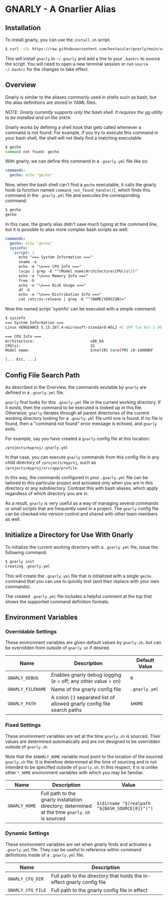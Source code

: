 # GNARLY - A Gnarlier Alias

## Installation

To install gnarly, you can use the `install.sh` script.

```bash
$ curl -sSL https://raw.githubusercontent.com/kevtacular/gnarly/main/scripts/install.sh | bash
```

This will install `gnarly` to `~/.gnarly` and add a line to your `.bashrc` to source the script. You will need to open a new terminal session or run `source ~/.bashrc` for the changes to take effect.

## Overview

Gnarly is similar to the aliases commonly used in shells such as bash, but the
alias definitions are stored in YAML files.

_NOTE: Gnarly currently supports only the bash shell. It requires the
[yq](https://github.com/mikefarah/yq/#install) utility to be installed and on
the `$PATH`._

Gnarly works by defining a shell _hook_ that gets called whenever a command is
not found. For example, if you try to execute this command in your bash shell,
the shell will not likely find a matching executable:

```bash
$ gecho
command not found: gecho
```

With gnarly, we can define this command in a `.gnarly.yml` file like so:

```yaml
commands:
  gecho: echo "gecko"
```

Now, when the bash shell can't find a `gecho` executable, it calls the gnarly
hook (a function named `command_not_found_handle()`), which finds this command
in the `.gnarly.yml` file and executes the corresponding command:

```bash
$ gecho
gecko
```

In this case, the gnarly alias didn't save much typing at the command line, but
it is possible to alias more complex bash scripts as well:

```yaml
commands:
  gecho: echo "gecko"
  sysinfo:
    script: |
      echo "=== System Information ==="
      uname -a
      echo -e "\n=== CPU Info ==="
      lscpu | grep -E "^(Model name|Architecture|CPU\(s\))"
      echo -e "\n=== Memory Info ==="
      free -h
      echo -e "\n=== Disk Usage ==="
      df -h
      echo -e "\n=== Distribution Info ==="
      cat /etc/os-release | grep -E "^(NAME|VERSION)="
```

Now the named script 'sysinfo' can be executed with a simple command:

```bash
$ sysinfo
=== System Information ===
Linux VENGEANCE 5.15.167.4-microsoft-standard-WSL2 #1 SMP Tue Nov 5 00:21:55 UTC 2024 x86_64 x86_64 x86_64 GNU/Linux

=== CPU Info ===
Architecture:                         x86_64
CPU(s):                               32
Model name:                           Intel(R) Core(TM) i9-14900KF

[... Etc. ...]
```

## Config File Search Path

As described in the Overview, the commands exutable by `gnarly` are defined in
a `.gnarly.yml` file.

`gnarly` first looks for this `.gnarly.yml` file in the current working
directory. If it exists, then the command to be executed is looked up in this
file. Otherwise, `gnarly` iterates through all parent directories of the
current working directory looking for a `.gnarly.yml` file until one is found.
If no file is found, then a "command not found" error message is echoed, and
`gnarly` exits.

For example, say you have created a `gnarly` config file at this location:

`/projects/myproj/.gnarly.yml`

In that case, you can execute `gnarly` commands from this config file in any
child directory of `/projects/myproj`, such as `/projects/myproj/src/app/profile`.

In this way, the commands configured in your `.gnarly.yml` file can be
tailored to this particular project and activated only when you are in this
directory or any subdirectory. Contrast this with bash aliases, which apply
regardless of which directory you are in.

As a result, `gnarly` is very useful as a way of managing several commands or
small scripts that are frequently used in a project. The `gnarly` config file
can be checked into version control and shared with other team members as well.

## Initialize a Directory for Use With Gnarly

To initialize the current working directory with a `.gnarly.yml` file,
issue the following command:

```bash
$ gnarly init
Creating .gnarly.yml
```

This will create the `.gnarly.yml` file that is initialized with a single
`gecho` command that you can use to quickly test (and then replace with your
own commands).

The created `.gnarly.yml` file includes a helpful comment at the top that shows
the supported command definition formats.

## Environment Variables

### Overridable Settings

These environment variables are given default values by `gnarly.sh`, but can
be overridden from outside of `gnarly.sh` if desired.

| Name                 | Description                                                                                   | Default Value |
| -------------------- | --------------------------------------------------------------------------------------------- | ------------- |
| `GNARLY_DEBUG`       | Enables gnarly debug logging (`0` = off; any other value = on)                                | `0`           |
| `GNARLY_FILENAME`    | Name of the gnarly config file                                                                | `.gnarly.yml` |
| `GNARLY_PATH`        | A colon (:) separated list of allowed gnarly config file search paths                         | `$HOME`       |

### Fixed Settings

These environment variables are set at the time `gnarly.sh` is sourced. Their values are determined automatically and
are not designed to be overridden outside of `gnarly.sh`.

Note that the `$GNARLY_HOME` variable must point to the location of the sourced `gnarly.sh` file. It is therefore
determined at the time of sourcing and is not intended to be specified outside of `gnarly.sh`. In this respect, it
is is unlike other `*_HOME` environment variables with which you may be familiar.

| Name                 | Description                                                                                   | Value                                          |
| -------------------- | --------------------------------------------------------------------------------------------- | ---------------------------------------------- |
| `GNARLY_HOME`        | Full path to the gnarly installation directory; determined at the time `gnarly.sh` is sourced | `$(dirname "$(realpath "${BASH_SOURCE[0]}")")` |

### Dynamic Settings

These environment variables are set when gnarly finds and activates a `.gnarly.yml` file. They can be useful to
reference within command definitions inside of a `.gnarly.yml` file.

| Name                 | Description                                                                                 |
| -------------------- | ------------------------------------------------------------------------------------------- |
| `GNARLY_CFG_DIR`     | Full path to the directory that holds the in-effect gnarly config file                      |
| `GNARLY_CFG_FILE`    | Full path to the gnarly config file in effect                                               |
